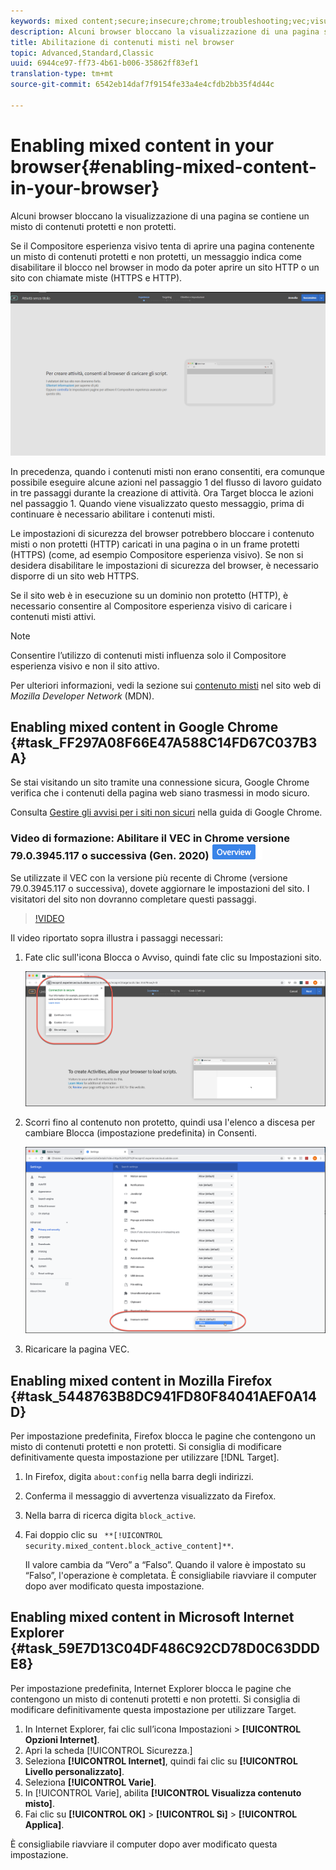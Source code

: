 ```yaml
---
keywords: mixed content;secure;insecure;chrome;troubleshooting;vec;visual experience composer;unsecure
description: Alcuni browser bloccano la visualizzazione di una pagina se contiene un misto di contenuti protetti e non protetti.
title: Abilitazione di contenuti misti nel browser
topic: Advanced,Standard,Classic
uuid: 6944ce97-ff73-4b61-b006-35862ff83ef1
translation-type: tm+mt
source-git-commit: 6542eb14daf7f9154fe33a4e4cfdb2bb35f4d44c

---
```



# Enabling mixed content in your browser{#enabling-mixed-content-in-your-browser}

Alcuni browser bloccano la visualizzazione di una pagina se contiene un misto di contenuti protetti e non protetti.

Se il Compositore esperienza visivo tenta di aprire una pagina contenente un misto di contenuti protetti e non protetti, un messaggio indica come disabilitare il blocco nel browser in modo da poter aprire un sito HTTP o un sito con chiamate miste (HTTPS e HTTP).

![](assets/mixed_content_warning.gif)

In precedenza, quando i contenuti misti non erano consentiti, era comunque possibile eseguire alcune azioni nel passaggio 1 del flusso di lavoro guidato in tre passaggi durante la creazione di attività. Ora Target blocca le azioni nel passaggio 1. Quando viene visualizzato questo messaggio, prima di continuare è necessario abilitare i contenuti misti.

Le impostazioni di sicurezza del browser potrebbero bloccare i contenuto misti o non protetti (HTTP) caricati in una pagina o in un frame protetti (HTTPS) (come, ad esempio Compositore esperienza visivo). Se non si desidera disabilitare le impostazioni di sicurezza del browser, è necessario disporre di un sito web HTTPS.

Se il sito web è in esecuzione su un dominio non protetto (HTTP), è necessario consentire al Compositore esperienza visivo di caricare i contenuti misti attivi.

>[!NOTE]
>
>Consentire l’utilizzo di contenuti misti influenza solo il Compositore esperienza visivo e non il sito attivo.

Per ulteriori informazioni, vedi la sezione sui [contenuto misti](https://developer.mozilla.org/en-US/docs/Web/Security/Mixed_content) nel sito web di *Mozilla Developer Network* (MDN).

## Enabling mixed content in Google Chrome {#task_FF297A08F66E47A588C14FD67C037B3A}

Se stai visitando un sito tramite una connessione sicura, Google Chrome verifica che i contenuti della pagina web siano trasmessi in modo sicuro.

Consulta [Gestire gli avvisi per i siti non sicuri](https://support.google.com/chrome/answer/1342714?hl=en) nella guida di Google Chrome.

### Video di formazione: Abilitare il VEC in Chrome versione 79.0.3945.117 o successiva (Gen. 2020) ![Etichetta Panoramica](/help/assets/overview.png)

Se utilizzate il VEC con la versione più recente di Chrome (versione 79.0.3945.117 o successiva), dovete aggiornare le impostazioni del sito. I visitatori del sito non dovranno completare questi passaggi.

>[!VIDEO](https://www.youtube.com/v=6zGCi5Y8eVo)

Il video riportato sopra illustra i passaggi necessari:

1. Fate clic sull&#39;icona Blocca o Avviso, quindi fate clic su Impostazioni sito.

   ![Impostazioni sito](/help/c-experiences/c-visual-experience-composer/r-troubleshoot-composer/assets/site-settings.png)

1. Scorri fino al contenuto non protetto, quindi usa l&#39;elenco a discesa per cambiare Blocca (impostazione predefinita) in Consenti.

   ![Contenuto non protetto](/help/c-experiences/c-visual-experience-composer/r-troubleshoot-composer/assets/insecure-content.png)

1. Ricaricare la pagina VEC.

## Enabling mixed content in Mozilla Firefox {#task_5448763B8DC941FD80F84041AEF0A14D}

Per impostazione predefinita, Firefox blocca le pagine che contengono un misto di contenuti protetti e non protetti. Si consiglia di modificare definitivamente questa impostazione per utilizzare [!DNL Target].

1. In Firefox, digita `about:config` nella barra degli indirizzi.
1. Conferma il messaggio di avvertenza visualizzato da Firefox.
1. Nella barra di ricerca digita `block_active`.
1. Fai doppio clic su ` **[!UICONTROL security.mixed_content.block_active_content]**`.

   Il valore cambia da “Vero” a “Falso”. Quando il valore è impostato su “Falso”, l&#39;operazione è completata.  È consigliabile riavviare il computer dopo aver modificato questa impostazione.

## Enabling mixed content in Microsoft Internet Explorer {#task_59E7D13C04DF486C92CD78D0C63DDDE8}

Per impostazione predefinita, Internet Explorer blocca le pagine che contengono un misto di contenuti protetti e non protetti. Si consiglia di modificare definitivamente questa impostazione per utilizzare Target.

1. In Internet Explorer, fai clic sull’icona Impostazioni > **[!UICONTROL Opzioni Internet]**.
1. Apri la scheda [!UICONTROL Sicurezza.]
1. Seleziona **[!UICONTROL Internet]**, quindi fai clic su **[!UICONTROL Livello personalizzato]**.
1. Seleziona **[!UICONTROL Varie]**.
1. In [!UICONTROL Varie], abilita **[!UICONTROL Visualizza contenuto misto]**.
1. Fai clic su **[!UICONTROL OK]** > **[!UICONTROL Sì]** > **[!UICONTROL Applica]**.

È consigliabile riavviare il computer dopo aver modificato questa impostazione.


